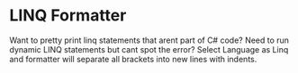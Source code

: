 # LINQ Formatter
Want to pretty print linq statements that arent part of C# code? Need to run dynamic LINQ statements but cant spot the error?
Select Language as Linq and formatter will separate all brackets into new lines with indents.

